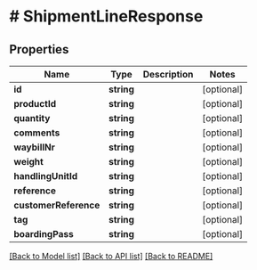 # # ShipmentLineResponse

## Properties

Name | Type | Description | Notes
------------ | ------------- | ------------- | -------------
**id** | **string** |  | [optional] 
**productId** | **string** |  | [optional] 
**quantity** | **string** |  | [optional] 
**comments** | **string** |  | [optional] 
**waybillNr** | **string** |  | [optional] 
**weight** | **string** |  | [optional] 
**handlingUnitId** | **string** |  | [optional] 
**reference** | **string** |  | [optional] 
**customerReference** | **string** |  | [optional] 
**tag** | **string** |  | [optional] 
**boardingPass** | **string** |  | [optional] 

[[Back to Model list]](../../README.md#documentation-for-models) [[Back to API list]](../../README.md#documentation-for-api-endpoints) [[Back to README]](../../README.md)


